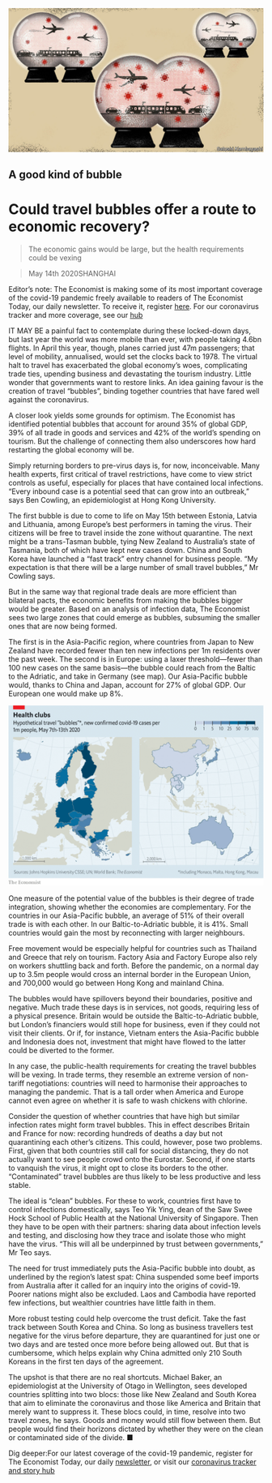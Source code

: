 ![](./images/20200516_FND001_0.jpg)

## A good kind of bubble

# Could travel bubbles offer a route to economic recovery?

> The economic gains would be large, but the health requirements could be vexing

> May 14th 2020SHANGHAI

Editor’s note: The Economist is making some of its most important coverage of the covid-19 pandemic freely available to readers of The Economist Today, our daily newsletter. To receive it, register [here](https://www.economist.com//newslettersignup). For our coronavirus tracker and more coverage, see our [hub](https://www.economist.com//coronavirus)

IT MAY BE a painful fact to contemplate during these locked-down days, but last year the world was more mobile than ever, with people taking 4.6bn flights. In April this year, though, planes carried just 47m passengers; that level of mobility, annualised, would set the clocks back to 1978. The virtual halt to travel has exacerbated the global economy’s woes, complicating trade ties, upending business and devastating the tourism industry. Little wonder that governments want to restore links. An idea gaining favour is the creation of travel “bubbles”, binding together countries that have fared well against the coronavirus.

A closer look yields some grounds for optimism. The Economist has identified potential bubbles that account for around 35% of global GDP, 39% of all trade in goods and services and 42% of the world’s spending on tourism. But the challenge of connecting them also underscores how hard restarting the global economy will be.

Simply returning borders to pre-virus days is, for now, inconceivable. Many health experts, first critical of travel restrictions, have come to view strict controls as useful, especially for places that have contained local infections. “Every inbound case is a potential seed that can grow into an outbreak,” says Ben Cowling, an epidemiologist at Hong Kong University.

The first bubble is due to come to life on May 15th between Estonia, Latvia and Lithuania, among Europe’s best performers in taming the virus. Their citizens will be free to travel inside the zone without quarantine. The next might be a trans-Tasman bubble, tying New Zealand to Australia’s state of Tasmania, both of which have kept new cases down. China and South Korea have launched a “fast track” entry channel for business people. “My expectation is that there will be a large number of small travel bubbles,” Mr Cowling says.



But in the same way that regional trade deals are more efficient than bilateral pacts, the economic benefits from making the bubbles bigger would be greater. Based on an analysis of infection data, The Economist sees two large zones that could emerge as bubbles, subsuming the smaller ones that are now being formed.

The first is in the Asia-Pacific region, where countries from Japan to New Zealand have recorded fewer than ten new infections per 1m residents over the past week. The second is in Europe: using a laxer threshold—fewer than 100 new cases on the same basis—the bubble could reach from the Baltic to the Adriatic, and take in Germany (see map). Our Asia-Pacific bubble would, thanks to China and Japan, account for 27% of global GDP. Our European one would make up 8%.

![](./images/20200516_FNM964.png)

One measure of the potential value of the bubbles is their degree of trade integration, showing whether the economies are complementary. For the countries in our Asia-Pacific bubble, an average of 51% of their overall trade is with each other. In our Baltic-to-Adriatic bubble, it is 41%. Small countries would gain the most by reconnecting with larger neighbours.

Free movement would be especially helpful for countries such as Thailand and Greece that rely on tourism. Factory Asia and Factory Europe also rely on workers shuttling back and forth. Before the pandemic, on a normal day up to 3.5m people would cross an internal border in the European Union, and 700,000 would go between Hong Kong and mainland China.

The bubbles would have spillovers beyond their boundaries, positive and negative. Much trade these days is in services, not goods, requiring less of a physical presence. Britain would be outside the Baltic-to-Adriatic bubble, but London’s financiers would still hope for business, even if they could not visit their clients. Or if, for instance, Vietnam enters the Asia-Pacific bubble and Indonesia does not, investment that might have flowed to the latter could be diverted to the former.

In any case, the public-health requirements for creating the travel bubbles will be vexing. In trade terms, they resemble an extreme version of non-tariff negotiations: countries will need to harmonise their approaches to managing the pandemic. That is a tall order when America and Europe cannot even agree on whether it is safe to wash chickens with chlorine.

Consider the question of whether countries that have high but similar infection rates might form travel bubbles. This in effect describes Britain and France for now: recording hundreds of deaths a day but not quarantining each other’s citizens. This could, however, pose two problems. First, given that both countries still call for social distancing, they do not actually want to see people crowd onto the Eurostar. Second, if one starts to vanquish the virus, it might opt to close its borders to the other. “Contaminated” travel bubbles are thus likely to be less productive and less stable.

The ideal is “clean” bubbles. For these to work, countries first have to control infections domestically, says Teo Yik Ying, dean of the Saw Swee Hock School of Public Health at the National University of Singapore. Then they have to be open with their partners: sharing data about infection levels and testing, and disclosing how they trace and isolate those who might have the virus. “This will all be underpinned by trust between governments,” Mr Teo says.

The need for trust immediately puts the Asia-Pacific bubble into doubt, as underlined by the region’s latest spat: China suspended some beef imports from Australia after it called for an inquiry into the origins of covid-19. Poorer nations might also be excluded. Laos and Cambodia have reported few infections, but wealthier countries have little faith in them.

More robust testing could help overcome the trust deficit. Take the fast track between South Korea and China. So long as business travellers test negative for the virus before departure, they are quarantined for just one or two days and are tested once more before being allowed out. But that is cumbersome, which helps explain why China admitted only 210 South Koreans in the first ten days of the agreement.

The upshot is that there are no real shortcuts. Michael Baker, an epidemiologist at the University of Otago in Wellington, sees developed countries splitting into two blocs: those like New Zealand and South Korea that aim to eliminate the coronavirus and those like America and Britain that merely want to suppress it. These blocs could, in time, resolve into two travel zones, he says. Goods and money would still flow between them. But people would find their horizons dictated by whether they were on the clean or contaminated side of the divide. ■

Dig deeper:For our latest coverage of the covid-19 pandemic, register for The Economist Today, our daily [newsletter](https://www.economist.com//newslettersignup), or visit our [coronavirus tracker and story hub](https://www.economist.com//coronavirus)